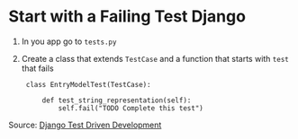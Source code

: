 # Start with a Failing Test Django

1. In you app go to `tests.py`

2. Create a class that extends `TestCase` and a function that starts with `test` that fails

        class EntryModelTest(TestCase):

            def test_string_representation(self):
                self.fail("TODO Complete this test")


Source: [Django Test Driven Development](http://test-driven-django-development.readthedocs.io/en/latest/02-models.html)